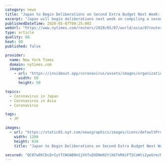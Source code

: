 ```yaml
---
category: news
title: "Japan to Begin Deliberations on Second Extra Budget Next Week: Ruling Party Official"
excerpt: "Japan will begin deliberations next week on compiling a second supplementary budget to combat the economic fallout from the coronavirus pandemic, senior ruling party official Fumio Kishida was quoted on Thursday as saying by Jiji news agency."
publishedDateTime: 2020-05-07T09:25:00Z
webUrl: "https://www.nytimes.com/reuters/2020/05/07/world/asia/07reuters-japan-economy-budget.html"
type: article
quality: 88
heat: 88
published: false

provider:
  name: New York Times
  domain: nytimes.com
  images:
    - url: "https://insideout.app/coronavirus/assets/images/organizations/nytimes.com-50x50.jpg"
      width: 50
      height: 50

topics:
  - Coronavirus in Japan
  - Coronavirus in Asia
  - Coronavirus

tags:
  - JP

images:
  - url: "https://static01.nyt.com/newsgraphics/images/icons/defaultPromoCrop.png"
    width: 1200
    height: 630
    title: "Japan to Begin Deliberations on Second Extra Budget Next Week: Ruling Party Official"

secured: "QC07w0XCDcQ+IytTCWUAB0eSjVXfuQXDNeN2YikbTeM4iFTSCoWti2ywUrm/MHIN/VC9qDcerjZLE5h/rThmMxhjgnxvwy5Z7qACdRBemTSpDA0OmUYQpP+bY7hsWlAC8sEGxJmsxx/bLgVI5ImP9RutQVgQUd0vHlwEM7SpzQKnG+ZGFEyUkqf6oMWenhOelER3JtGI3pqYsRMDg02kzLC37OotqQ7MG8c16nyKpg+0eX0rKXfAAoZYeLW2trcmQCgkALj7dbidp4fGTo3osJITOpJ2UvNyvXjlpzwEPH/6Y1jBZHeNDdeTfhkN1QHG;3IlltuXdZtYf15gv778VVw=="
---
```


